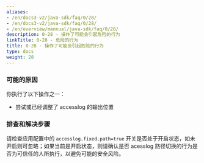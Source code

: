 ```yaml
---
aliases:
- /en/docs3-v2/java-sdk/faq/0/28/
- /en/docs3-v2/java-sdk/faq/0/28/
- /en/overview/mannual/java-sdk/faq/0/28/
description: 0-28 - 操作了可能会引起危险的行为
linkTitle: 0-28 - 危险的行为
title: 0-28 - 操作了可能会引起危险的行为
type: docs
weight: 28
---
```







### 可能的原因

你执行了以下操作之一：
* 尝试或已经调整了 accesslog 的输出位置

### 排查和解决步骤

请检查应用配置中的 `accesslog.fixed.path=true` 开关是否处于开启状态，如未开启则可忽略；如果当前是开启状态，则请确认是否 acesslog 路径切换的行为是否为可信任的人所执行，以避免可能的安全风险。
